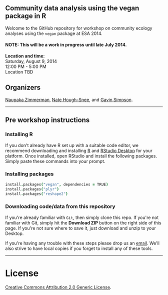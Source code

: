 ## Community data analysis using the vegan package in R    

Welcome to the GitHub repository for workshop on community ecology analyses using the ```vegan``` package at ESA 2014.

#### NOTE: This will be a work in progress until late July 2014.

**Location and time:**    
Saturday, August 9, 2014    
12:00 PM - 5:00 PM     
Location TBD     

## Organizers
[Naupaka Zimmerman](http://naupaka.net), [Nate Hough-Snee](http://www.natehough-snee.org), and [Gavin Simpson](http://www.ucl.ac.uk/~ucfagls/).

---

## Pre workshop instructions

<!-- **Important:** There will be no wifi in conference rooms this year so please plan on spending 10 minutes on Saturday night (or from the conference lobby on Sunday morning) to install the packages listed below and also download a local copy of this repository (see instructions below). -->

### Installing R  
If you don't already have R set up with a suitable code editor, we recommend downloading and installing [R](http://cran.cnr.berkeley.edu) and [RStudio Desktop](http://www.rstudio.com/ide/download/) for your platform. Once installed, open RStudio and install the following packages. Simply paste these commands into your prompt. 

### Installing packages

```coffee
install.packages("vegan", dependencies = TRUE)
install.packages("plyr")
install.packages("reshape2")

```
### Downloading code/data from this repository  
If you're already familiar with `Git`, then simply clone this repo. If you're not familiar with Git, simply hit the **Download ZIP** button on the right side of this page. If you're not sure where to save it, just download and unzip to your Desktop.

If you're having any trouble with these steps please drop us an [email](mailto:naupaka@gmail.com). We'll also strive to have local copies if you forget to install any of these tools.

---

# License  
<a rel="license" href="http://creativecommons.org/licenses/by/2.0/">Creative Commons Attribution 2.0 Generic License</a>.
